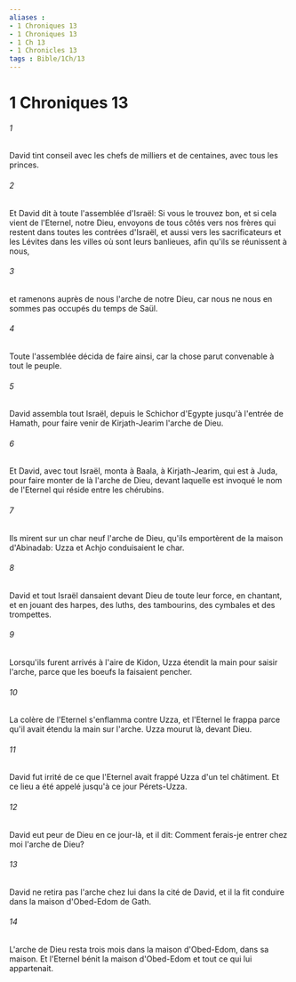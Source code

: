```yaml
---
aliases : 
- 1 Chroniques 13
- 1 Chroniques 13
- 1 Ch 13
- 1 Chronicles 13
tags : Bible/1Ch/13
---
```


# 1 Chroniques 13

###### 1
David tint conseil avec les chefs de milliers et de centaines, avec tous les princes.
###### 2
Et David dit à toute l'assemblée d'Israël: Si vous le trouvez bon, et si cela vient de l'Eternel, notre Dieu, envoyons de tous côtés vers nos frères qui restent dans toutes les contrées d'Israël, et aussi vers les sacrificateurs et les Lévites dans les villes où sont leurs banlieues, afin qu'ils se réunissent à nous,
###### 3
et ramenons auprès de nous l'arche de notre Dieu, car nous ne nous en sommes pas occupés du temps de Saül.
###### 4
Toute l'assemblée décida de faire ainsi, car la chose parut convenable à tout le peuple.
###### 5
David assembla tout Israël, depuis le Schichor d'Egypte jusqu'à l'entrée de Hamath, pour faire venir de Kirjath-Jearim l'arche de Dieu.
###### 6
Et David, avec tout Israël, monta à Baala, à Kirjath-Jearim, qui est à Juda, pour faire monter de là l'arche de Dieu, devant laquelle est invoqué le nom de l'Eternel qui réside entre les chérubins.
###### 7
Ils mirent sur un char neuf l'arche de Dieu, qu'ils emportèrent de la maison d'Abinadab: Uzza et Achjo conduisaient le char.
###### 8
David et tout Israël dansaient devant Dieu de toute leur force, en chantant, et en jouant des harpes, des luths, des tambourins, des cymbales et des trompettes.
###### 9
Lorsqu'ils furent arrivés à l'aire de Kidon, Uzza étendit la main pour saisir l'arche, parce que les boeufs la faisaient pencher.
###### 10
La colère de l'Eternel s'enflamma contre Uzza, et l'Eternel le frappa parce qu'il avait étendu la main sur l'arche. Uzza mourut là, devant Dieu.
###### 11
David fut irrité de ce que l'Eternel avait frappé Uzza d'un tel châtiment. Et ce lieu a été appelé jusqu'à ce jour Pérets-Uzza.
###### 12
David eut peur de Dieu en ce jour-là, et il dit: Comment ferais-je entrer chez moi l'arche de Dieu?
###### 13
David ne retira pas l'arche chez lui dans la cité de David, et il la fit conduire dans la maison d'Obed-Edom de Gath.
###### 14
L'arche de Dieu resta trois mois dans la maison d'Obed-Edom, dans sa maison. Et l'Eternel bénit la maison d'Obed-Edom et tout ce qui lui appartenait.
